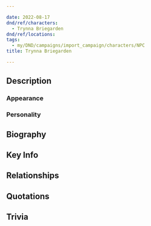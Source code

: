```yaml
---

date: 2022-08-17
dnd/ref/characters:
  - Trynna Briegarden
dnd/ref/locations:
tags:
  - my/DND/campaigns/import_campaign/characters/NPC
title: Trynna Briegarden

---
```


## Description

### Appearance

### Personality

## Biography

## Key Info

## Relationships

## Quotations

## Trivia


